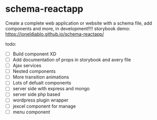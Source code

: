 # schema-reactapp
Create a complete web application or website with a schema file, add components and more, in development!!!!
storybook demo: https://joneldiablo.github.io/schema-reactapp/

todo:
 * [ ] Build component XD
 * [ ] Add documentation of props in storybook and avery file
 * [ ] Ajax services
 * [ ] Nested components
 * [ ] More transition animations
 * [ ] Lots of defualt components
 * [ ] server side with express and mongo
 * [ ] server side php based
 * [ ] wordpress plugin wrapper
 * [ ] jexcel component for manage
 * [ ] menu component
